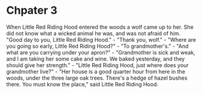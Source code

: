 # Chpater 3
When Little Red Riding Hood entered the woods a wolf came up to her. She did not know what a wicked animal he was, and was not afraid of him. "Good day to you, Little Red Riding Hood." - "Thank you, wolf." - "Where are you going so early, Little Red Riding Hood?" - "To grandmother's." - "And what are you carrying under your apron?" - "Grandmother is sick and weak, and I am taking her some cake and wine. We baked yesterday, and they should give her strength." - "Little Red Riding Hood, just where does your grandmother live?" - "Her house is a good quarter hour from here in the woods, under the three large oak trees. There's a hedge of hazel bushes there. You must know the place," said Little Red Riding Hood.
